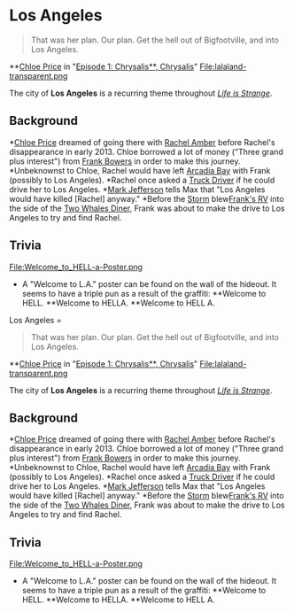 #  Los Angeles 

> That was her plan. Our plan. Get the hell out of Bigfootville, and into Los Angeles.

**[Chloe Price](chloe_price.md) in "[Episode 1: Chrysalis**, Chrysalis](episode_1__chrysalis____chrysalis.md)"
[File:lalaland-transparent.png](right.md)

The city of **Los Angeles** is a recurring theme throughout *[Life is Strange](life_is_strange.md)*.

##  Background 
*[Chloe Price](chloe_price.md) dreamed of going there with [Rachel Amber](rachel_amber.md) before Rachel's disappearance in early 2013. Chloe borrowed a lot of money ("Three grand plus interest") from [Frank Bowers](frank_bowers.md) in order to make this journey.
*Unbeknownst to Chloe, Rachel would have left [Arcadia Bay](arcadia_bay.md) with Frank (possibly to Los Angeles).
*Rachel once asked a [Truck Driver](truck_driver.md) if he could drive her to Los Angeles.
*[Mark Jefferson](mark_jefferson.md) tells Max that "Los Angeles would have killed [Rachel] anyway."
*Before the [Storm](storm.md) blew[Frank's RV](_his_rv.md) into the side of the [Two Whales Diner](two_whales_diner.md), Frank was about to make the drive to Los Angeles to try and find Rachel.

##  Trivia 
[File:Welcome_to_HELL-a-Poster.png](right.md)
* A "Welcome to L.A." poster can be found on the wall of the hideout. It seems to have a triple pun as a result of the graffiti:
**Welcome to HELL.
**Welcome to HELLA.
**Welcome to HELL A.

 Los Angeles =

> That was her plan. Our plan. Get the hell out of Bigfootville, and into Los Angeles.

**[Chloe Price](chloe_price.md) in "[Episode 1: Chrysalis**, Chrysalis](episode_1__chrysalis____chrysalis.md)"
[File:lalaland-transparent.png](right.md)

The city of **Los Angeles** is a recurring theme throughout *[Life is Strange](life_is_strange.md)*.

##  Background 
*[Chloe Price](chloe_price.md) dreamed of going there with [Rachel Amber](rachel_amber.md) before Rachel's disappearance in early 2013. Chloe borrowed a lot of money ("Three grand plus interest") from [Frank Bowers](frank_bowers.md) in order to make this journey.
*Unbeknownst to Chloe, Rachel would have left [Arcadia Bay](arcadia_bay.md) with Frank (possibly to Los Angeles).
*Rachel once asked a [Truck Driver](truck_driver.md) if he could drive her to Los Angeles.
*[Mark Jefferson](mark_jefferson.md) tells Max that "Los Angeles would have killed [Rachel] anyway."
*Before the [Storm](storm.md) blew[Frank's RV](_his_rv.md) into the side of the [Two Whales Diner](two_whales_diner.md), Frank was about to make the drive to Los Angeles to try and find Rachel.

##  Trivia 
[File:Welcome_to_HELL-a-Poster.png](right.md)
* A "Welcome to L.A." poster can be found on the wall of the hideout. It seems to have a triple pun as a result of the graffiti:
**Welcome to HELL.
**Welcome to HELLA.
**Welcome to HELL A.

